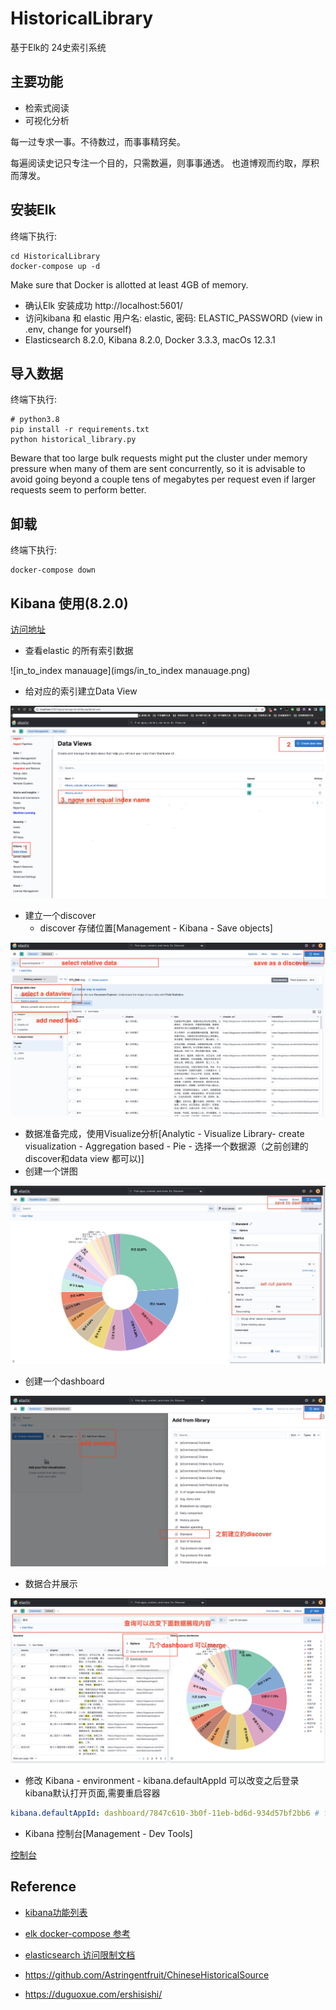 # HistoricalLibrary
基于Elk的 24史索引系统

## 主要功能
- 检索式阅读
- 可视化分析

每一过专求一事。不待数过，而事事精窍矣。

每遍阅读史记只专注一个目的，只需数遍，则事事通透。 也道博观而约取，厚积而薄发。

## 安装Elk
终端下执行:
```shell
cd HistoricalLibrary
docker-compose up -d
```
Make sure that Docker is allotted at least 4GB of memory.

- 确认Elk 安装成功 http://localhost:5601/
- 访问kibana 和 elastic 用户名: elastic, 密码: ELASTIC_PASSWORD (view in .env, change for yourself)
- Elasticsearch 8.2.0, Kibana 8.2.0, Docker 3.3.3, macOs 12.3.1

## 导入数据
终端下执行:
```shell
# python3.8
pip install -r requirements.txt
python historical_library.py
```
 Beware that too large bulk requests might put the cluster under memory pressure 
 when many of them are sent concurrently, 
 so it is advisable to avoid going beyond a couple tens of megabytes per request 
 even if larger requests seem to perform better.

## 卸载
终端下执行:
```shell
docker-compose down
```

## Kibana 使用(8.2.0)

[访问地址](http://localhost:5601/)

- 查看elastic 的所有索引数据

![in_to_index manauage](imgs/in_to_index manauage.png)

- 给对应的索引建立Data View

![data_view](imgs/data_view.png)

- 建立一个discover
  - discover 存储位置[Management - Kibana - Save objects]

![cut pie](imgs/create_a_discover.png)

- 数据准备完成，使用Visualize分析[Analytic - Visualize Library- create visualization - Aggregation based - Pie - 选择一个数据源（之前创建的discover和data view 都可以)]
- 创建一个饼图

![cut_pie](imgs/cut_pie.png)

- 创建一个dashboard

![create_dashboard](imgs/create_dashboard.png)

- 数据合并展示

![show_good_data](imgs/show_good_data.png)

- 修改 Kibana - environment - kibana.defaultAppId 可以改变之后登录kibana默认打开页面,需要重启容器

```yaml
kibana.defaultAppId: dashboard/7847c610-3b0f-11eb-bd6d-934d57bf2bb6 # from databoard url
```

- Kibana 控制台[Management - Dev Tools]

[控制台](http://localhost:5601/app/dev_tools#/console)

## Reference

- [kibana功能列表](https://www.elastic.co/cn/kibana/features)

- [elk docker-compose 参考](https://www.elastic.co/guide/en/elasticsearch/reference/current/docker.html#docker-file)
- [elasticsearch 访问限制文档](https://www.elastic.co/guide/en/elasticsearch/reference/current/tune-for-indexing-speed.html#multiple-workers-threads)
- https://github.com/Astringentfruit/ChineseHistoricalSource
- https://duguoxue.com/ershisishi/

